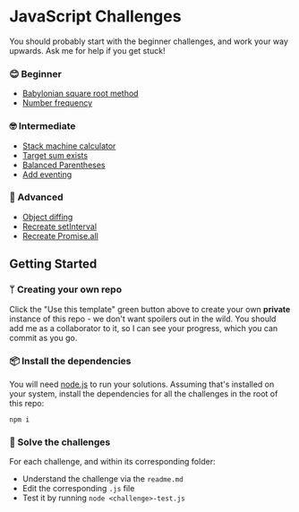 # JavaScript Challenges

You should probably start with the beginner challenges, and work your way upwards. Ask me for help if you get stuck!

### 😊 Beginner

* [Babylonian square root method](/babylonian-method/)
* [Number frequency](/number-frequency/)

### 🤓 Intermediate

* [Stack machine calculator](/stack-machine-calculator/)
* [Target sum exists](/target-sum-exists/)
* [Balanced Parentheses](/balanced-parens/)
* [Add eventing](/add-eventing/)

### 🤕 Advanced

* [Object diffing](/object-diff/)
* [Recreate setInterval](/setinterval/)
* [Recreate Promise.all](/promise-dot-all/)

## Getting Started

### ᛘ Creating your own repo

Click the "Use this template" green button above to create your own **private** instance of this repo - we don't want spoilers out in the wild. You should add me as a collaborator to it, so I can see your progress, which you can commit as you go.

### 📦 Install the dependencies
You will need [node.js](https://nodejs.org/en/download/) to run your solutions.
Assuming that's installed on your system, install the dependencies for all the challenges in the root of this repo:

```
npm i
```

### 🤔 Solve the challenges

For each challenge, and within its corresponding folder:
- Understand the challenge via the `readme.md`
- Edit the corresponding `.js` file
- Test it by running `node <challenge>-test.js` 


